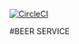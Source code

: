 [![CircleCI](https://circleci.com/gh/aleVeD/beerservice.svg?style=svg)](https://circleci.com/gh/aleVeD/beerservice)

#BEER SERVICE